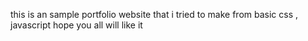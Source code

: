 this is an sample portfolio website that i tried to make from basic css , javascript 
hope you all will like it 
